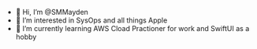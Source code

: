 - 👋 Hi, I’m @SMMayden
- 👀 I’m interested in SysOps and all things Apple
- 🌱 I’m currently learning AWS Cload Practioner for work and SwiftUI as a hobby



<!---
SMMayden/SMMayden is a ✨ special ✨ repository because its `README.md` (this file) appears on your GitHub profile.
You can click the Preview link to take a look at your changes.
--->
